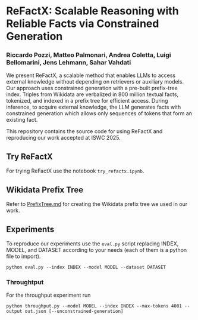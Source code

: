 # ReFactX: Scalable Reasoning with Reliable Facts via Constrained Generation
### Riccardo Pozzi, Matteo Palmonari, Andrea Coletta, Luigi Bellomarini, Jens Lehmann, Sahar Vahdati

We present ReFactX, a scalable method that enables LLMs to access external knowledge without depending on retrievers or auxiliary models. Our approach uses constrained generation with a pre-built prefix-tree index. Triples from Wikidata are verbalized in 800 million textual facts, tokenized, and indexed in a prefix tree for efficient access. During inference, to acquire external knowledge, the LLM generates facts with constrained generation which allows only sequences of tokens that form an existing fact.


This repository contains the source code for using ReFactX and reproducing our work accepted at ISWC 2025.

## Try ReFactX
For trying ReFactX use the notebook `try_refactx.ipynb`.

## Wikidata Prefix Tree
Refer to [PrefixTree.md](PrefixTree.md) for creating the Wikidata prefix tree we used in our work.

## Experiments
To reproduce our experiments use the `eval.py` script replacing INDEX, MODEL, and DATASET according to your needs (each of them is a python file to import).
```
python eval.py --index INDEX --model MODEL --dataset DATASET
```

### Throughtput
For the throughput experiment run
```
python throughput.py --model MODEL --index INDEX --max-tokens 4001 --output out.json [--unconstrained-generation]
```
